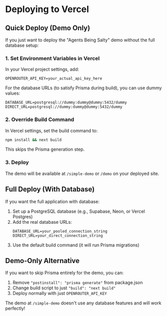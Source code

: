 # Deploying to Vercel

## Quick Deploy (Demo Only)

If you just want to deploy the "Agents Being Salty" demo without the full database setup:

### 1. Set Environment Variables in Vercel

In your Vercel project settings, add:

```
OPENROUTER_API_KEY=your_actual_api_key_here
```

For the database URLs (to satisfy Prisma during build), you can use dummy values:
```
DATABASE_URL=postgresql://dummy:dummy@dummy:5432/dummy
DIRECT_URL=postgresql://dummy:dummy@dummy:5432/dummy
```

### 2. Override Build Command

In Vercel settings, set the build command to:
```bash
npm install && next build
```

This skips the Prisma generation step.

### 3. Deploy

The demo will be available at `/simple-demo` or `/demo` on your deployed site.

## Full Deploy (With Database)

If you want the full application with database:

1. Set up a PostgreSQL database (e.g., Supabase, Neon, or Vercel Postgres)
2. Add the real database URLs:
   ```
   DATABASE_URL=your_pooled_connection_string
   DIRECT_URL=your_direct_connection_string
   ```
3. Use the default build command (it will run Prisma migrations)

## Demo-Only Alternative

If you want to skip Prisma entirely for the demo, you can:

1. Remove `"postinstall": "prisma generate"` from package.json
2. Change build script to just `"build": "next build"`
3. Deploy normally with just `OPENROUTER_API_KEY`

The demo at `/simple-demo` doesn't use any database features and will work perfectly!